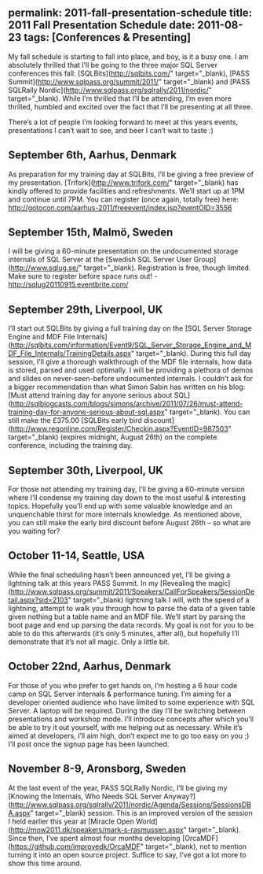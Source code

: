 permalink: 2011-fall-presentation-schedule
title: 2011 Fall Presentation Schedule
date: 2011-08-23
tags: [Conferences & Presenting]
---
My fall schedule is starting to fall into place, and boy, is it a busy one. I am absolutely thrilled that I’ll be going to the three major SQL Server conferences this fall: [SQLBits](http://sqlbits.com/" target="_blank), [PASS Summit](http://www.sqlpass.org/summit/2011/" target="_blank) and [PASS SQLRally Nordic](http://www.sqlpass.org/sqlrally/2011/nordic/" target="_blank). While I’m thrilled that I’ll be attending, I’m even more thrilled, humbled and excited over the fact that I’ll be presenting at all three.

There’s a lot of people I’m looking forward to meet at this years events, presentations I can’t wait to see, and beer I can’t wait to taste :)

## September 6th, Aarhus, Denmark

As preparation for my training day at SQLBits, I’ll be giving a free preview of my presentation. [Trifork](http://www.trifork.com/" target="_blank) has kindly offered to provide facilities and refreshments. We’ll start up at 1PM and continue until 7PM. You can register (once again, totally free) here: <a title="http://gotocon.com/aarhus-2011/freeevent/index.jsp?eventOID=3556" href="http://gotocon.com/aarhus-2011/freeevent/index.jsp?eventOID=3556">http://gotocon.com/aarhus-2011/freeevent/index.jsp?eventOID=3556</a>

## September 15th, Malmö, Sweden

I will be giving a 60-minute presentation on the undocumented storage internals of SQL Server at the [Swedish SQL Server User Group](http://www.sqlug.se/" target="_blank). Registration is free, though limited. Make sure to register before space runs out! - <a title="http://sqlug20110915.eventbrite.com/" href="http://sqlug20110915.eventbrite.com/">http://sqlug20110915.eventbrite.com/</a>

## September 29th, Liverpool, UK

I’ll start out SQLBits by giving a full training day on the [SQL Server Storage Engine and MDF File Internals](http://sqlbits.com/information/Event9/SQL_Server_Storage_Engine_and_MDF_File_Internals/TrainingDetails.aspx" target="_blank). During this full day session, I’ll give a thorough walkthrough of the MDF file internals, how data is stored, parsed and used optimally. I will be providing a plethora of demos and slides on never-seen-before undocumented internals. I couldn’t ask for a bigger recommendation than what Simon Sabin has written on his blog: [Must attend training day for anyone serious about SQL](http://sqlblogcasts.com/blogs/simons/archive/2011/07/26/must-attend-training-day-for-anyone-serious-about-sql.aspx" target="_blank). You can still make the £375.00 [SQLBits early bird discount](http://www.regonline.com/Register/Checkin.aspx?EventID=987503" target="_blank) (expires midnight, August 26th) on the complete conference, including the training day.

## September 30th, Liverpool, UK

For those not attending my training day, I’ll be giving a 60-minute version where I’ll condense my training day down to the most useful &amp; interesting topics. Hopefully you’ll end up with some valuable knowledge and an unquenchable thirst for more internals knowledge. As mentioned above, you can still make the early bird discount before August 26th – so what are you waiting for?

## October 11-14, Seattle, USA

While the final scheduling hasn’t been announced yet, I’ll be giving a lightning talk at this years PASS Summit. In my [Revealing the magic](http://www.sqlpass.org/summit/2011/Speakers/CallForSpeakers/SessionDetail.aspx?sid=2103" target="_blank) lightning talk I will, with the speed of a lightning, attempt to walk you through how to parse the data of a given table given nothing but a table name and an MDF file. We’ll start by parsing the boot page and end up parsing the data records. My goal is not for you to be able to do this afterwards (it’s only 5 minutes, after all), but hopefully I’ll demonstrate that it’s not all magic. Only a little bit.

## October 22nd, Aarhus, Denmark

For those of you who prefer to get hands on, I’m hosting a 6 hour code camp on SQL Server internals &amp; performance tuning. I’m aiming for a developer oriented audience who have limited to some experience with SQL Server. A laptop will be required. During the day I’ll be switching between presentations and workshop mode. I’ll introduce concepts after which you’ll be able to try it out yourself, with me helping out as necessary. While it’s aimed at developers, I’ll aim high, don’t expect me to go too easy on you ;) I’ll post once the signup page has been launched.

## November 8-9, Aronsborg, Sweden

At the last event of the year, PASS SQLRally Nordic, I’ll be giving my [Knowing the Internals, Who Needs SQL Server Anyway?](http://www.sqlpass.org/sqlrally/2011/nordic/Agenda/Sessions/SessionsDBA.aspx" target="_blank) session. This is an improved version of the session I held earlier this year at [Miracle Open World](http://mow2011.dk/speakers/mark-s-rasmussen.aspx" target="_blank). Since then, I’ve spent almost four months developing [OrcaMDF](https://github.com/improvedk/OrcaMDF" target="_blank), not to mention turning it into an open source project. Suffice to say, I’ve got a lot more to show this time around.
